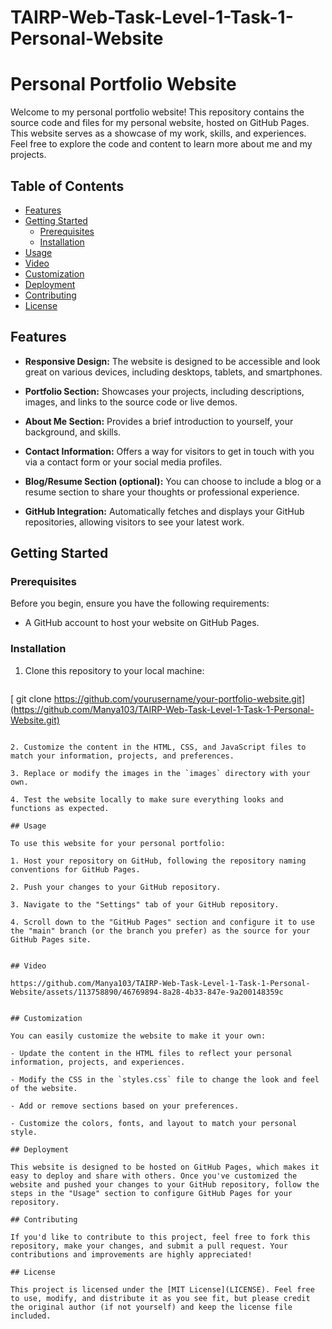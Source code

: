 # TAIRP-Web-Task-Level-1-Task-1-Personal-Website

# Personal Portfolio Website

Welcome to my personal portfolio website! This repository contains the source code and files for my personal website, hosted on GitHub Pages. This website serves as a showcase of my work, skills, and experiences. Feel free to explore the code and content to learn more about me and my projects.

## Table of Contents

- [Features](#features)
- [Getting Started](#getting-started)
  - [Prerequisites](#prerequisites)
  - [Installation](#installation)
- [Usage](#usage)
- [Video](#Video)
- [Customization](#customization)
- [Deployment](#deployment)
- [Contributing](#contributing)
- [License](#license)

## Features

- **Responsive Design:** The website is designed to be accessible and look great on various devices, including desktops, tablets, and smartphones.

- **Portfolio Section:** Showcases your projects, including descriptions, images, and links to the source code or live demos.

- **About Me Section:** Provides a brief introduction to yourself, your background, and skills.

- **Contact Information:** Offers a way for visitors to get in touch with you via a contact form or your social media profiles.

- **Blog/Resume Section (optional):** You can choose to include a blog or a resume section to share your thoughts or professional experience.

- **GitHub Integration:** Automatically fetches and displays your GitHub repositories, allowing visitors to see your latest work.

## Getting Started

### Prerequisites

Before you begin, ensure you have the following requirements:

- A GitHub account to host your website on GitHub Pages.

### Installation

1. Clone this repository to your local machine:

   ```bash
[   git clone https://github.com/yourusername/your-portfolio-website.git](https://github.com/Manya103/TAIRP-Web-Task-Level-1-Task-1-Personal-Website.git)
   ```

2. Customize the content in the HTML, CSS, and JavaScript files to match your information, projects, and preferences.

3. Replace or modify the images in the `images` directory with your own.

4. Test the website locally to make sure everything looks and functions as expected.

## Usage

To use this website for your personal portfolio:

1. Host your repository on GitHub, following the repository naming conventions for GitHub Pages.

2. Push your changes to your GitHub repository.

3. Navigate to the "Settings" tab of your GitHub repository.

4. Scroll down to the "GitHub Pages" section and configure it to use the "main" branch (or the branch you prefer) as the source for your GitHub Pages site.


## Video 

https://github.com/Manya103/TAIRP-Web-Task-Level-1-Task-1-Personal-Website/assets/113758890/46769894-8a28-4b33-847e-9a200148359c


## Customization

You can easily customize the website to make it your own:

- Update the content in the HTML files to reflect your personal information, projects, and experiences.

- Modify the CSS in the `styles.css` file to change the look and feel of the website.

- Add or remove sections based on your preferences.

- Customize the colors, fonts, and layout to match your personal style.

## Deployment

This website is designed to be hosted on GitHub Pages, which makes it easy to deploy and share with others. Once you've customized the website and pushed your changes to your GitHub repository, follow the steps in the "Usage" section to configure GitHub Pages for your repository.

## Contributing

If you'd like to contribute to this project, feel free to fork this repository, make your changes, and submit a pull request. Your contributions and improvements are highly appreciated!

## License

This project is licensed under the [MIT License](LICENSE). Feel free to use, modify, and distribute it as you see fit, but please credit the original author (if not yourself) and keep the license file included.
